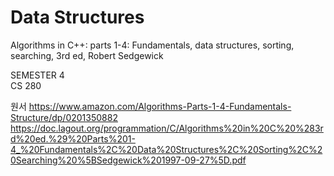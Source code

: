 # Data Structures
Algorithms in C++: parts 1-4: Fundamentals, data structures, sorting, searching, 3rd ed, Robert Sedgewick

SEMESTER 4<br>
CS 280

원서
https://www.amazon.com/Algorithms-Parts-1-4-Fundamentals-Structure/dp/0201350882<br>
https://doc.lagout.org/programmation/C/Algorithms%20in%20C%20%283rd%20ed.%29%20Parts%201-4_%20Fundamentals%2C%20Data%20Structures%2C%20Sorting%2C%20Searching%20%5BSedgewick%201997-09-27%5D.pdf
